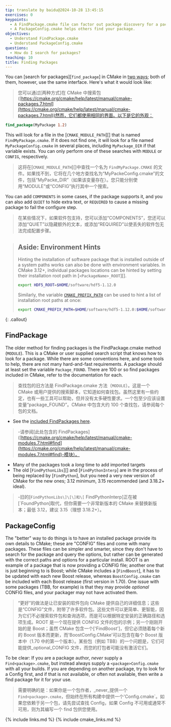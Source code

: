 ```yaml
---
tip: translate by baidu@2024-10-28 13:45:15
exercises: 0
keypoints:
  - A FindPackage.cmake file can factor out package discovery for a package you don't own.
  - A PackageConfig.cmake helps others find your package.
objectives:
  - Understand FindPackage.cmake
  - Understand PackageConfig.cmake
questions:
  - How do I search for packages?
teaching: 10
title: Finding Packages
---
```

You can \[search for packages\]\[`find_package`\] in CMake in [two ways](https://cmake.org/cmake/help/latest/manual/cmake-packages.7.html); both of them, however, use the same interface. Here's what it would look like:

> 您可以通过[两种方式]在 CMake 中搜索包([https://cmake.org/cmake/help/latest/manual/cmake-packages.7.html](https://cmake.org/cmake/help/latest/manual/cmake-packages.7.html))然而，它们都使用相同的界面。以下是它的外观：

```cmake
find_package(MyPackage 1.2)
```

This will look for a file in the \[`CMAKE_MODULE_PATH`\]\[\] that is named `FindMyPackage.cmake`. If it does not find one, it will look for a file named `MyPackageConfig.cmake` in several places, including `MyPackage_DIR` if that variable exists. You can only perform one of these searches with `MODULE` or `CONFIG`, respectively.

> 这将在\[`CMAKE_MODULE_PATH`\]\[\]中查找一个名为 `FindMyPackage.CMAKE` 的文件。如果找不到，它将在几个地方查找名为“MyPackeConfig.cmake”的文件，包括“MyPacke_DIR”（如果该变量存在）。您只能分别使用“MODULE”或“CONFIG”执行其中一个搜索。

You can add `COMPONENTS` in some cases, if the package supports it, and you can also add `QUIET` to hide extra text, or `REQUIRED` to cause a missing package to fail the configure step.

> 在某些情况下，如果软件包支持，您可以添加“COMPONENTS”，您还可以添加“QUIET”以隐藏额外的文本，或添加“REQUIRED”以使丢失的软件包无法完成配置步骤。

> ## Aside: Environment Hints
>
> Hinting the installation of software package that is installed outside of a system paths works can also be done with environment variables. In CMake 3.12+, individual packages locations can be hinted by setting their installation root path in \[`<PackageName>_ROOT`\]\[\].
>
> ```bash
> export HDF5_ROOT=$HOME/software/hdf5-1.12.0
> ```
>
> Similarly, the variable [`CMAKE_PREFIX_PATH`](https://cmake.org/cmake/help/latest/envvar/CMAKE_PREFIX_PATH.html) can be used to hint a list of installation root paths at once:
>
> ```bash
> export CMAKE_PREFIX_PATH=$HOME/software/hdf5-1.12.0:$HOME/software/boost-1.74.0:$CMAKE_PREFIX_PATH
> ```

{: .callout}

## FindPackage

The older method for finding packages is the FindPackage.cmake method (`MODULE`). This is a CMake or user supplied search script that knows how to look for a package. While there are some conventions here, and some tools to help, there are not many hard-and-fast requirements. A package should at least set the variable `Package_FOUND`. There are 100 or so find packages included in CMake, refer to the documentation for each.

> 查找包的旧方法是 FindPackage.cmake 方法（`MODULE`）。这是一个 CMake 或用户提供的搜索脚本，它知道如何查找包。虽然这里有一些约定，也有一些工具可以帮助，但并没有太多硬性要求。一个包至少应该设置变量“package_FOUND”。CMake 中包含大约 100 个查找包，请参阅每个包的文档。

- See the [included FindPackages here](https://cmake.org/cmake/help/latest/manual/cmake-modules.7.html#find-modules).

> -请参阅[此处包含的 FindPackages]([https://cmake.org/cmake/help/latest/manual/cmake-modules.7.html#find](https://cmake.org/cmake/help/latest/manual/cmake-modules.7.html#find)-模块）。

- Many of the packages took a _long_ time to add imported targets
- The old \[`FindPythonLibs`\]\[\] and \[`FindPythonInterp`\] are in the process of being replaced by \[`FindPython`\], but you need a very new version of CMake for the new ones; 3.12 minimum, 3.15 recommended (and 3.18.2+ ideal).

> -旧的\[`FindPythonLibs\]\[\]和\[` FindPythonInterp\]正在被\[`FoundPython\]取代，但你需要一个非常新版本的 CMake 来替换新版本；最低 3.12，建议 3.15（理想 3.18.2+）。

## PackageConfig

The "better" way to do things is to have an installed package provide its own details to CMake; these are "CONFIG" files and come with many packages. These files can be simpler and smarter, since they don't have to search for the package and query the options, but rather can be generated with the correct paths and options for a particular install. ROOT is an example of a package that is now providing a CONFIG file; another one that is just beginning to is Boost; while CMake includes a \[`FindBoost`\], it has to be updated with each new Boost release, whereas `BoostConfig.cmake` can be included with each Boost release (first version in 1.70). One issue with some packages (TBB, for example) is that they may provide _optional_ CONFIG files, and your packager may not have activated them.

> “更好”的做法是让已安装的软件包向 CMake 提供自己的详细信息；这些是“CONFIG”文件，附带了许多软件包。这些文件可以更简单、更智能，因为它们不必搜索软件包和查询选项，而是可以根据特定安装的正确路径和选项生成。ROOT 是一个现在提供 CONFIG 文件的包的示例；另一个刚刚开始的是 Boost；虽然 CMake 包含一个\['FindBoost'\]，但它必须随着每个新的 Boost 版本而更新，而'BoostConfig.CMake'可以包含在每个 Boost 版本中（1.70 中的第一个版本）。某些包（例如 TBB）的一个问题是，它们可能提供_optional_CONFIG 文件，而您的打包者可能没有激活它们。

To be clear: If you are a package author, _never_ supply a `Find<package>.cmake`, but instead always supply a `<package>Config.cmake` with all your builds. If you are depending on another package, try to look for a Config first, and if that is not available, or often not available, then write a find package for it for your use.

> 需要明确的是：如果你是一个包作者，_never_提供一个 `Find<package>.cmake`，但始终在所有构建中提供一个'<package>Config.cmake`。如果您依赖于另一个包，请先尝试查找 Config，如果 Config 不可用或通常不可用，则为其编写一个 find 包供您使用。

{% include links.md %} {% include cmake_links.md %}
